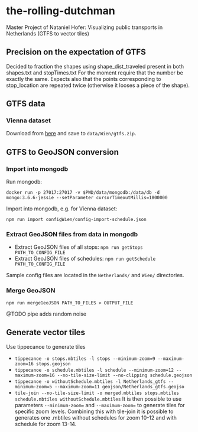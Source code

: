 # the-rolling-dutchman
Master Project of Nataniel Hofer: Visualizing public transports in Netherlands (GTFS to vector tiles)

## Precision on the expectation of GTFS
Decided to fraction the shapes using shape\_dist\_traveled present in both shapes.txt and stopTimes.txt
For the moment require that the number be exactly the same.
Expects also that the points corresponding to stop_location are repeated twice (otherwise it looses a piece of the shape).

## GTFS data

### Vienna dataset
Download from [here](https://transitfeeds.com/p/stadt-wien/888/20180119/download) and save to `data/Wien/gtfs.zip`.

## GTFS to GeoJSON conversion

### Import into mongodb
Run mongodb:

```
docker run -p 27017:27017 -v $PWD/data/mongodb:/data/db -d mongo:3.6.6-jessie --setParameter cursorTimeoutMillis=1800000
```

Import into mongodb, e.g. for Vienna dataset:

```
npm run import configWien/config-import-schedule.json
```

### Extract GeoJSON files from data in mongodb

* Extract GeoJSON files of all stops: `npm run getStops PATH_TO_CONFIG_FILE`
* Extract GeoJSON files of schedules: `npm run getSchedule PATH_TO_CONFIG_FILE`

Sample config files are located in the `Netherlands/` and `Wien/` directories.

### Merge GeoJSON

```
npm run mergeGeoJSON PATH_TO_FILES > OUTPUT_FILE
```
@TODO pipe adds random noise

## Generate vector tiles

Use tippecanoe to generate tiles
* `tippecanoe -o stops.mbtiles -l stops --minimum-zoom=9 --maximum-zoom=16 stops.geojson`
* `tippecanoe -o schedule.mbtiles -l schedule --minimum-zoom=12 --maximum-zoom=16 --no-tile-size-limit --no-clipping schedule.geojson`
* `tippecanoe -o withoutSchedule.mbtiles -l Netherlands_gtfs --minimum-zoom=5 --maximum-zoom=11 geojson/Netherlands_gtfs.geojso`
* `tile-join --no-tile-size-limit -o merged.mbtiles stops.mbtiles schedule.mbtiles withoutSchedule.mbtiles`
It is then possible to use parameters `--minimum-zoom=` and `--maximum-zoom=` to generate tiles for specific zoom levels.
Combining this with tile-join it is possible to generates one .mbtiles without schedules for zoom 10-12 and with schedule for zoom 13-14.
